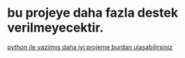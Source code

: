 # bu projeye daha fazla destek verilmeyecektir.
[python ile yazılmış daha iyi projeme burdan ulaşabilirsiniz](https://github.com/Quiec/eksipy)
